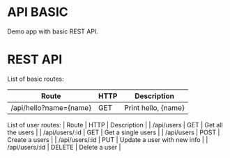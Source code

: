# API BASIC
Demo app with basic REST API.

# REST API
List of basic routes:

| Route | HTTP | Description |
| ------ | ------ | ------ |
| /api/hello?name={name} | GET | Print hello, {name} |
List of user routes:
| Route | HTTP | Description |
| /api/users | GET | Get all the users  |
| /api/users/:id | GET | Get a single users  |
| /api/users | POST | Create a users  |
| /api/users/:id | PUT | Update a user with new info  |
| /api/users/:id | DELETE | Delete a user  |
